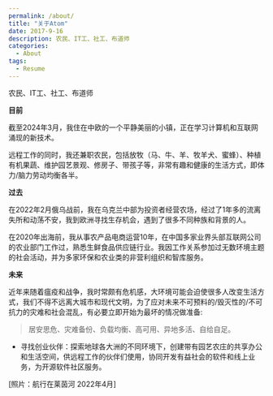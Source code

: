 ```yaml
---
permalink: /about/
title: "关于Atom"
date: 2017-9-16
description: 农民、IT工、社工、布道师
categories:
  - About
tags:
  - Resume
---
```


农民、IT工、社工、布道师

**目前**

截至2024年3月，我住在中欧的一个平静美丽的小镇，正在学习计算机和互联网涌现的新技术。

远程工作的同时，我还兼职农民，包括放牧（马、牛、羊、牧羊犬、蜜蜂）、种植有机果蔬、维护园艺景观、修房子、带孩子等，非常有趣和健康的生活方式，即体力/脑力劳动均衡各半。


**过去**

在2022年2月俄乌战前，我在乌克兰中部为投资者经营农场，经过了1年多的流离失所和动荡不安，我到欧洲寻找生存机会，遇到了很多不同种族和背景的人。

在2020年出海前，我从事农产品电商运营10年，在中国多家业界头部互联网公司的农业部门工作过，熟悉生鲜食品供应链行业。我因工作关系参加过无数环境主题的社会活动，并为多家环保和农业类的非营利组织和智库服务。


**未来**

近年来随着瘟疫和战争，我时常颇有危机感，大环境可能会迫使很多人改变生活方式，我们不得不远离大城市和现代文明，为了应对未来不可预料的/毁灭性的/不可抗力的灾难和社会混乱，有必要立即开始为最坏的情况做准备:
> 居安思危、灾难备份、负载均衡、高可用、异地多活、自给自足。

- 寻找创业伙伴：探索地球各大洲的不同环境下，创建带有园艺农庄的共享办公和生活空间，供远程工作的伙伴们使用，协同开发有益社会的软件和线上业务，为开源软件社区服务。


[照片：航行在莱茵河 2022年4月]
